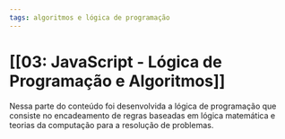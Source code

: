 ```yaml
---
tags: algoritmos e lógica de programação
---
```


# [[03: JavaScript - Lógica de Programação e Algoritmos]]

Nessa parte do conteúdo foi desenvolvida a lógica de programação que consiste no encadeamento de regras baseadas em lógica matemática e teorias da computação para a resolução de problemas.





